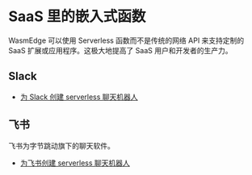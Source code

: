 # SaaS 里的嵌入式函数

WasmEdge 可以使用 Serverless 函数而不是传统的网络 API 来支持定制的 SaaS 扩展或应用程序。这极大地提高了 SaaS 用户和开发者的生产力。

## Slack

* [为 Slack 创建 serverless 聊天机器人](http://reactor.secondstate.info/en/docs/user_guideline.html)

## 飞书

飞书为字节跳动旗下的聊天软件。

* [为飞书创建 serverless 聊天机器人](http://reactor.secondstate.info/zh/docs/user_guideline.html)
